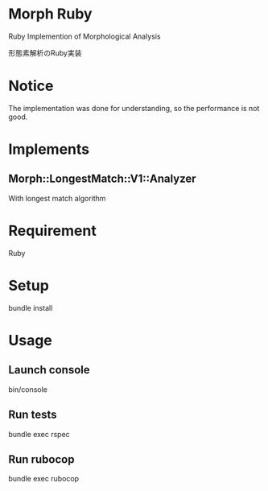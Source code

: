 # Morph Ruby
Ruby Implemention of Morphological Analysis

形態素解析のRuby実装

# Notice
The implementation was done for understanding, so the performance is not good.


# Implements

## Morph::LongestMatch::V1::Analyzer
With longest match algorithm


# Requirement
Ruby


# Setup
bundle install


# Usage

## Launch console
bin/console


## Run tests
bundle exec rspec


## Run rubocop
bundle exec rubocop
